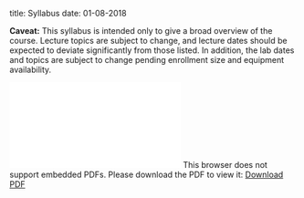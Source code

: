title: Syllabus
date: 01-08-2018

**Caveat:** This syllabus is intended only to give a broad overview of the 
course.
Lecture topics are subject to change, and lecture dates should be expected to
deviate significantly from those listed.
In addition, the lab dates and topics are subject to change pending enrollment
size and equipment availability.

<!-- Raw HTML for pdf embed -->
<object data="../downloads/NE204_Syllabus.pdf" type="application/pdf" width="700px" height="700px">
    <embed src="../downloads/NE204_Syllabus.pdf">
        This browser does not support embedded PDFs. Please download the PDF to view it: <a href="../downloads/NE204_Syllabus.pdf">Download PDF</a></p>
    </embed>
</object>
